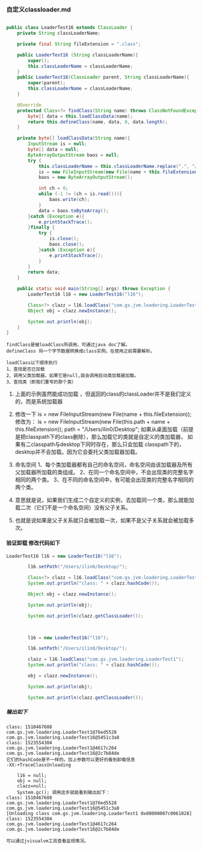 ### 自定义classloader.md
```java

public class LoaderTest16 extends ClassLoader {
    private String classLoaderName;

    private final String fileExtension = ".class";

    public LoaderTest16 (String classLoaderName){
        super();
        this.classLoaderName = classLoaderName;
    }
    public LoaderTest16(ClassLoader parent, String classLoaderName){
        super(parent);
        this.classLoaderName = classLoaderName;
    }

    @Override
    protected Class<?> findClass(String name) throws ClassNotFoundException {
        byte[] data = this.loadClassData(name);
        return this.defineClass(name, data, 0, data.length);
    }

    private byte[] loadClassData(String name){
        InputStream is = null;
        byte[] data = null;
        ByteArrayOutputStream baos = null;
        try {
            this.classLoaderName = this.classLoaderName.replace(".", "/");
            is = new FileInputStream(new File(name + this.fileExtension));
            baos = new ByteArrayOutputStream();

            int ch = 0;
            while (-1 != (ch = is.read())){
                baos.write(ch);
            }
            data = baos.toByteArray();
        }catch (Exception e){
            e.printStackTrace();
        }finally {
            try {
                is.close();
                baos.close();
            }catch (Exception e){
                e.printStackTrace();
            }
        }
        return data;
    }

    public static void main(String[] args) throws Exception {
        LoaderTest16 l16 = new LoaderTest16("l16");

        Class<?> clazz = l16.loadClass("com.gs.jvm.loadering.LoaderTest1");
        Object obj = clazz.newInstance();

        System.out.println(obj);
    }
}
```
    findClass是被loadClass所调用，可通过java doc了解。
    defineClass 将一个字节数据转换成class实例。在使用之前需要解析。

    loadClass以下顺序执行
    1、查找是否已加载
    2、调用父类加载器，如果它是null,就会调用启动类加载器加载。
    3、查找类（即我们重写的那个类）

1. 上面的示例虽然能成功加载 ，但返回的class的classLoader并不是我们定义的，而是系统加载器
2. 修改一下
    is = new FileInputStream(new File(name + this.fileExtension));
    修改为：
    is = new FileInputStream(new File(this.path + name + this.fileExtension));
    path = "/Users/ilin0/Desktop";
    如果从桌面加载（前提是把classpath下的class删除），那么加载它的类就是自定义的类加载器，
    如果有二classpath与desktop下同时存在，那么只会加载 classpath下的，desktop并不会加载。因为它会委托父类加载器加载。

3. 命名空间
    1、每个类加载器都有自己的命名空间，命名空间由该加载器及所有父加载器所加载的类组成。
    2、在同一个命名空间中，不会出现类的完整名字相同的两个类。
    3、在不同的命名空间中，有可能会出现类的完整名字相同的两个类。
4. 意思就是说，如果我们生成二个自定义的实例，去加载同一个类，那么就能加载二次（它们不是一个命名空间）没有父子关系。
5. 也就是说如果是父子关系就只会被加载一次，如果不是父子关系就会被加载多次。

#### 验证卸载  修改代码如下
```java
LoaderTest16 l16 = new LoaderTest16("l16");

        l16.setPath("/Users/ilin0/Desktop/");

        Class<?> clazz = l16.loadClass("com.gs.jvm.loadering.LoaderTest1");
        System.out.println("class: " + clazz.hashCode());

        Object obj = clazz.newInstance();

        System.out.println(obj);

        System.out.println(clazz.getClassLoader());

        

        l16 = new LoaderTest16("l16");

        l16.setPath("/Users/ilin0/Desktop/");

        clazz = l16.loadClass("com.gs.jvm.loadering.LoaderTest1");
        System.out.println("class: " + clazz.hashCode());

        obj = clazz.newInstance();

        System.out.println(obj);

        System.out.println(clazz.getClassLoader());

```

##### 输出如下
    class: 1510467688
    com.gs.jvm.loadering.LoaderTest1@76ed5528
    com.gs.jvm.loadering.LoaderTest16@5451c3a8
    class: 1523554304
    com.gs.jvm.loadering.LoaderTest1@4617c264
    com.gs.jvm.loadering.LoaderTest16@2c7b84de
    它们的hashCode是不一样的。加上参数可以更好的看到卸载信息
    -XX:+TraceClassUnloading

        l16 = null;
        obj = null;
        clazz=null;
        System.gc(); 调用这步就能看到输出如下：
    class: 1510467688
    com.gs.jvm.loadering.LoaderTest1@76ed5528
    com.gs.jvm.loadering.LoaderTest16@5451c3a8
    [Unloading class com.gs.jvm.loadering.LoaderTest1 0x00000007c0061028]
    class: 1523554304
    com.gs.jvm.loadering.LoaderTest1@4617c264
    com.gs.jvm.loadering.LoaderTest16@2c7b84de

    可以通过jvisualvm工具查看监视情况。